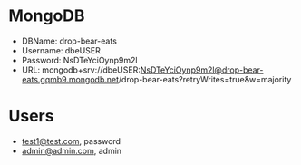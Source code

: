 # MongoDB  
- DBName: drop-bear-eats
- Username: dbeUSER  
- Password: NsDTeYciOynp9m2l
- URL: mongodb+srv://dbeUSER:NsDTeYciOynp9m2l@drop-bear-eats.gqmb9.mongodb.net/drop-bear-eats?retryWrites=true&w=majority

# Users
- test1@test.com, password
- admin@admin.com, admin
